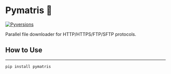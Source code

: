 # Pymatris 📂


[![Pyversions](https://img.shields.io/pypi/pyversions/pymatris.svg?style=flat-square)](https://pypi.python.org/pypi/pymatris)

Parallel file downloader for HTTP/HTTPS/FTP/SFTP protocols. 




##  How to Use
-----
```bash
pip install pymatris
```






# 


